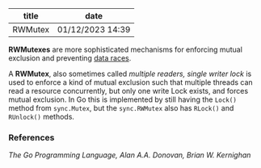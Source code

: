 | title | date |
|---|---|
| RWMutex | 01/12/2023 14:39 |

**RWMutexes** are more sophisticated mechanisms for enforcing mutual exclusion and
preventing [data races](1672670147.md).

A **RWMutex**, also sometimes called _multiple readers, single writer lock_ is 
used to enforce a kind of mutual exclusion such that multiple threads can read
a resource concurrently, but only one write Lock exists, and forces mutual exclusion. In Go this is implemented by still having the `Lock()` method from `sync.Mutex`,
but the `sync.RWMutex` also has `RLock()` and `RUnlock()` methods.


### References
_The Go Programming Language, Alan A.A. Donovan, Brian W. Kernighan_
